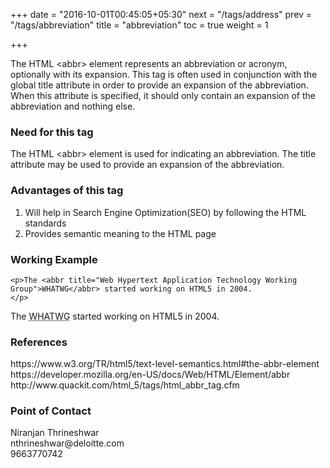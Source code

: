 +++
date = "2016-10-01T00:45:05+05:30"
next = "/tags/address"
prev = "/tags/abbreviation"
title = "abbreviation"
toc = true
weight = 1

+++

The HTML <span class='tag-span'>&lt;abbr&gt;</span> element represents an abbreviation or acronym, optionally with its expansion. This tag is often used in conjunction with the global title attribute in order to provide an expansion of the abbreviation. When this attribute is specified, it should only contain an expansion of the abbreviation and nothing else.

<h3>Need for this tag</h3>
The HTML <span class='tag-span'>&lt;abbr&gt;</span> element is used for indicating an abbreviation. The title attribute may be used to provide an expansion of the abbreviation.

<h3>Advantages of this tag</h3>

<ol>
  <li>Will help in Search Engine Optimization(SEO) by following the HTML standards</li>
  <li>Provides semantic meaning to the HTML page</li>
</ol>

<h3>Working Example</h3>

    <p>The <abbr title="Web Hypertext Application Technology Working Group">WHATWG</abbr> started working on HTML5 in 2004.
    </p>

<p>The <abbr title="Web Hypertext Application Technology Working Group">WHATWG</abbr> started working on HTML5 in 2004.</p>

<h3>References</h3>
https://www.w3.org/TR/html5/text-level-semantics.html#the-abbr-element
<br>
https://developer.mozilla.org/en-US/docs/Web/HTML/Element/abbr
<br>
http://www.quackit.com/html_5/tags/html_abbr_tag.cfm

<h3>Point of Contact</h3>
Niranjan Thrineshwar <br>
nthrineshwar@deloitte.com <br>
9663770742
